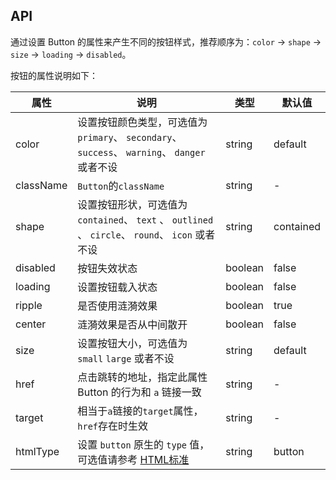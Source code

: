 ## API

通过设置 Button 的属性来产生不同的按钮样式，推荐顺序为：`color` -> `shape` -> `size` -> `loading` -> `disabled`。

按钮的属性说明如下：

| 属性 | 说明 | 类型 | 默认值 |
| --- | --- | --- | --- |
| color | 设置按钮颜色类型，可选值为`primary`、 `secondary`、 `success`、 `warning`、 `danger` 或者不设 | string | default |
| className | `Button`的`className` | string | - |
| shape | 设置按钮形状，可选值为 `contained`、 `text` 、 `outlined` 、 `circle`、 `round`、 `icon` 或者不设 | string | contained |
| disabled | 按钮失效状态 | boolean | false |
| loading | 设置按钮载入状态 | boolean | false |
| ripple | 是否使用涟漪效果 | boolean | true |
| center | 涟漪效果是否从中间散开 | boolean | false |
| size | 设置按钮大小，可选值为 `small` `large` 或者不设 | string | default |
| href | 点击跳转的地址，指定此属性 Button 的行为和 `a` 链接一致 | string | - |
| target | 相当于`a`链接的`target`属性，`href`存在时生效 | string | - |
| htmlType | 设置 `button` 原生的 `type` 值，可选值请参考 [HTML标准](https://developer.mozilla.org/en-US/docs/Web/HTML/Element/button#attr-type) | string | button |
